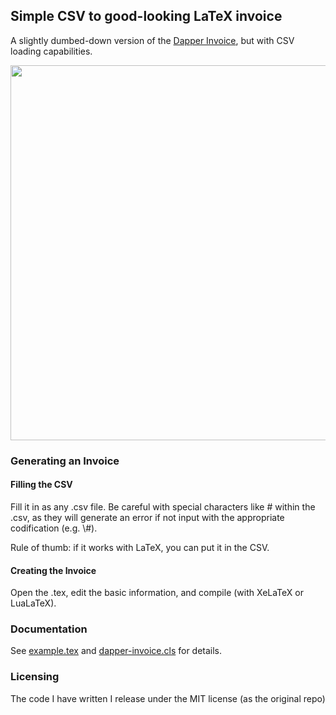 ## Simple CSV to good-looking LaTeX invoice

A slightly dumbed-down version of the [Dapper Invoice](https://github.com/mkropat/dapper-invoice ),
but with CSV loading capabilities.

<p align="center">
  <img src=http://i.imgur.com/q78jtGu.png width="600"/>
</p>

### Generating an Invoice

#### Filling the CSV

Fill it in as any .csv file. Be careful with special characters like \# within
the .csv, as they will generate an error if not input with the appropriate codification (e.g. \\\#).

Rule of thumb: if it works with LaTeX, you can put it in the CSV.

#### Creating the Invoice

Open the .tex, edit the basic information, and compile (with XeLaTeX or LuaLaTeX).

### Documentation

See [example.tex](example.tex) and [dapper-invoice.cls](dapper-invoice.cls) for details.


### Licensing

The code I have written I release under the MIT license (as the original repo)

